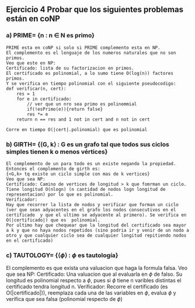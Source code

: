 ## Ejercicio 4 Probar que los siguientes problemas están en coNP

### a) PRIME= {n : n $\in$ N es primo}

```
PRIME esta en coNP si solo si PRIME complemento esta en NP.
El complemento es el lenguaje de los numeros naturales que no son primos.
Veo que este en NP:
Certificado: lista de su factorizacion en primos.
El certificado es polinomial, a lo sumo tiene O(log(n)) factores primos.
Y se verifica en tiempo polinomial con el siguiente pseudocodigo:
def verificar(n, cert):
    res = 1
    for e in certificado:
        // ver que un nro sea primo es polinommial
        if(!esPrimo(e)){return false} 
        res *= e
    return n == res and 1 not in cert and n not in cert

Corre en tiempo O(|cert|.polinomial) que es polinomial
```

### b) GIRTH= {⟨G, k⟩ : G es un grafo tal que todos sus ciclos simples tienen k o menos vértices}
```
El complemento de un para todo es un existe negando la propiedad. Entonces el complemento de girth es:
{<G,k> tq existe un ciclo simple con mas de k vertices}
Veo que sea NP:
Certificado: Camino de vertices de longitud > k que fomrman un ciclo. Tiene longitud O(nlogn) (n cantidad de nodos logn longitud de representacion) por lo que es polinomial.
Verificador:
Hay que recorrer la lista de nodos y verificar que forman un ciclo (ver que sean adyacentes en el grafo los nodos consecutivos en el certificado  y que el ultimo se adyacente al primero). Se verifica en O(|certificado|) que es  polinomial. 
Por ultimo hay que chequear que la longitud del certificado sea mayor a k y que no haya nodos repetidos (sino podria ir y venir de un nodo a otro y que cualquier ciclo sea de cualquier longitud repitiendo nodos en el certificado)
```

### c) TAUTOLOGY= {⟨$\phi$⟩ : $\phi$ es tautología}

El complemento es que exista una valuacion que haga la formula falsa.
Veo que sea NP:
Certificado: Una valuacion que al evaluarla en $\phi$ de falso. Su longitud es polinomial respecto a $\phi$, 
pues si $\phi$ tiene n varibles distintas el certificado tendra longitud n.
Verificador:
Recorre el certificado (es O(|certificado|)),  reemplaza cada una de las variables en $\phi$, evalua $\phi$ y verifica que sea falsa (polinomial respecto de $\phi$) 
